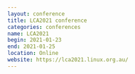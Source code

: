 ```yaml
---
layout: conference
title: LCA2021 conference
categories: conferences
name: LCA2021
begin: 2021-01-23
end: 2021-01-25
location: Online
website: https://lca2021.linux.org.au/
---
```

